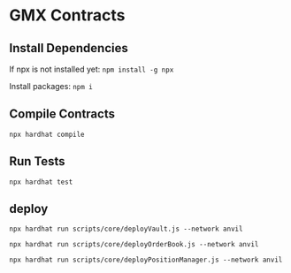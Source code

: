 # GMX Contracts

## Install Dependencies
If npx is not installed yet:
`npm install -g npx`

Install packages:
`npm i`

## Compile Contracts
`npx hardhat compile`

## Run Tests
`npx hardhat test`

## deploy
`npx hardhat run scripts/core/deployVault.js --network anvil`

`npx hardhat run scripts/core/deployOrderBook.js --network anvil`

`npx hardhat run scripts/core/deployPositionManager.js --network anvil`

        